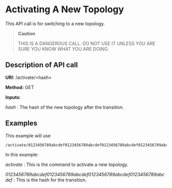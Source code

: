 Activating A New Topology
=========================

This API call is for switching to a new topology.

> **Caution**
>
> THIS IS A DANGEROUS CALL. DO NOT USE IT UNLESS YOU ARE SURE YOU KNOW WHAT YOU ARE DOING.

Description of API call
-----------------------

**URI:**   /activate/&lt;hash&gt;

**Method:**   GET

**Inputs:**

*hash* :   The hash of the new topology after the transition.

Examples
--------

This example will use

```
/activate/0123456789abcdef0123456789abcdef0123456789abcdef0123456789abcdef
```

In this example:

*activate* :   This is the command to activate a new topology.

*0123456789abcdef0123456789abcdef0123456789abcdef0123456789abcdef* :   This is the hash for the transition.


